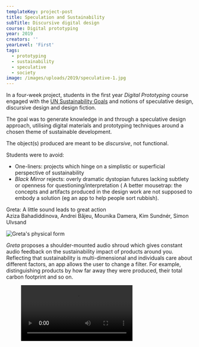 ```yaml
---
templateKey: project-post
title: Speculation and Sustainability
subTitle: Discursive digital design 
course: Digital prototyping
year: 2019
creators: ''
yearLevel: 'First'
tags:
  - prototyping
  - sustainability
  - speculative
  - society
image: /images/uploads/2019/speculative-1.jpg
---
```


In a four-week project, students in the first year _Digital Prototyping_ course engaged with the [UN Sustainability Goals](https://sustainabledevelopment.un.org/sdgs) and notions of speculative design, discursive design and design fiction.

The goal was to generate knowledge in and through a speculative design approach, utilising digital materials and prototyping techniques around a chosen theme of sustainable development.

The object(s) produced are meant to be _discursive_, not functional.

Students were to avoid:
* One-liners: projects which hinge on a simplistic or superficial perspective of sustainability
* _Black Mirror_ rejects: overly dramatic dystopian futures lacking subtlety or openness for questioning/interpretation
( A better mousetrap: the concepts and artifacts produced in the design work are not supposed to embody a solution (eg an app to help people sort rubbish).


<div class="section is-size-6">
<div class="title">Greta: A little sound leads to great action</div>
<div class="subtitle is-uppercase">Aziza Bahadiddinova, Andrei Băjeu, Mounika Damera, Kim Sundnér, Simon Ulvsand</div>

![Greta's physical form](/images/uploads/2019/speculative-2.jpg 'Greta\'s physical form')

_Greta_ proposes a shoulder-mounted audio shroud which gives constant audio feedback on the sustainability impact of products around you. Reflecting that sustainability is multi-dimensional and individuals care about different factors, an app allows the user to change a filter. For example, distinguishing products by how far away they were produced, their total carbon footprint and so on. 


<figure>
<video controls src="https://api.kaltura.nordu.net/p/326/sp/0/playManifest/entryId/0_tv0c4w5g/format/url/flavorParamId/0/video.mp4"></video>
</figure>

</div>
